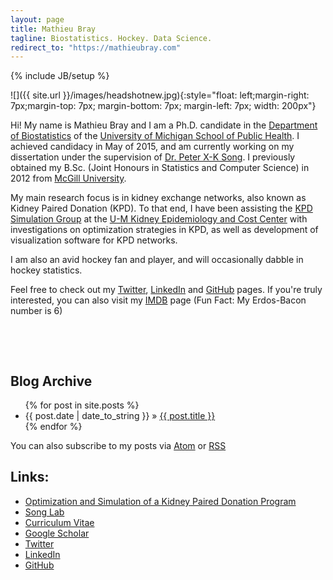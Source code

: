 ```yaml
---
layout: page
title: Mathieu Bray
tagline: Biostatistics. Hockey. Data Science. 
redirect_to: "https://mathieubray.com"
---
```


{% include JB/setup %}

![]({{ site.url }}/images/headshotnew.jpg){:style="float: left;margin-right: 7px;margin-top: 7px; margin-bottom: 7px; margin-left: 7px; width: 200px"}

Hi! My name is Mathieu Bray and I am a Ph.D. candidate in the [Department of Biostatistics](http://sph.umich.edu/biostat/) of the [University of Michigan School of Public Health](https://www.sph.umich.edu/). I achieved candidacy in May of 2015, and am currently working on my dissertation under the supervision of [Dr. Peter X-K Song](http://www.umich.edu/~songlab/). I previously obtained my B.Sc. (Joint Honours in Statistics and Computer Science) in 2012 from [McGill University](https://www.mcgill.ca).

My main research focus is in kidney exchange networks, also known as Kidney Paired Donation (KPD). To that end, I have been assisting the [KPD Simulation Group](http://kecc.sph.umich.edu/projects/optimization-and-simulation-kidney-paired-donation-program) at the [U-M Kidney Epidemiology and Cost Center](http://kecc.sph.umich.edu/) with investigations on optimization strategies in KPD, as well as development of visualization software for KPD networks.

I am also an avid hockey fan and player, and will occasionally dabble in hockey statistics.

Feel free to check out my [Twitter](http://twitter.com/mathieubray), [LinkedIn](http://www.linkedin.com/in/mathieubray) and [GitHub](http://github.com/mathieubray) pages. If you're truly interested, you can also visit my [IMDB](http://www.imdb.com/name/nm5380395/) page (Fun Fact: My Erdos-Bacon number is 6)

&nbsp;

&nbsp;

## Blog Archive

<ul class="posts">
  {% for post in site.posts %}
    <li><span>{{ post.date | date_to_string }}</span> &raquo; <a href="{{ BASE_PATH }}{{ post.url }}">{{ post.title }}</a></li>
  {% endfor %}
</ul>


You can also subscribe to my posts via [Atom]({{site.baseurl}}/atom.xml) or [RSS]({{site.baseurl}}/rss.xml)


## Links:
- [Optimization and Simulation of a Kidney Paired Donation Program ](http://kecc.sph.umich.edu/projects/optimization-and-simulation-kidney-paired-donation-program) 
- [Song Lab](http://www.umich.edu/~songlab/)
- [Curriculum Vitae]({{site.baseurl}}/pdfs/mathieubray-cv.pdf)
- [Google Scholar](https://scholar.google.com/citations?user=CVB1O1oAAAAJ&hl=en)
- [Twitter](http://twitter.com/mathieubray)
- [LinkedIn](http://www.linkedin.com/in/mathieubray) 
- [GitHub](http://github.com/mathieubray)

&nbsp; &nbsp;
